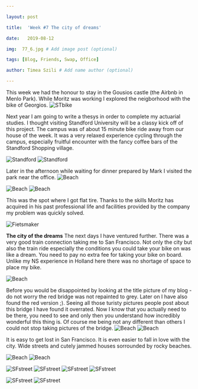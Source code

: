 ```yaml
---

layout: post

title:  'Week #7 The city of dreams'

date:   2019-08-12

img:  77_6.jpg # Add image post (optional)

tags: [Blog, Friends, Swap, Office]

author: Timea Szili # Add name author (optional)

---
```


This week we had the honour to stay in the Gousios castle (the Airbnb in Menlo Park). While Moritz was working I explored the neigborhood with the bike of Georgios. 
![STbike]({{site.baseurl}}/assets/img/77_7.jpg)


Next year I am going to write a thesys in order to complete my actuarial studies. I thought visiting Standford University will be a classy kick off of this project. 
The campus was of about 15 minute bike ride away from our house of the week. It was a very relaxed experience cycling through the campus, especially fruitful encounter with the fancy coffee bars of the Standford Shopping village.

![Standford]({{site.baseurl}}/assets/img/7_ST1.jpg) 
![Standford]({{site.baseurl}}/assets/img/7_ST2.jpg) 

Later in the afternoon while waiting for dinner prepared by Mark I visited the park near the office. 
![Beach]({{site.baseurl}}/assets/img/77_1.JPG) 

![Beach]({{site.baseurl}}/assets/img/77_2.jpg) 
![Beach]({{site.baseurl}}/assets/img/73_3.jpg)

This was the spot where I got flat tire. Thanks to the skills Moritz has acquired in his past professional life and facilities provided by the company my problem was quickly solved.

![Fietsmaker]({{site.baseurl}}/assets/img/77_4.jpg) 

**The city of the dreams**
The next days I have ventured further. There was a very good train connection taking me to San Francisco. 
Not only the city but also the train ride especially the conditions you could take your bike on was like a dream. You need to pay no extra fee for taking your bike on board. 
Unlike my NS experience in Holland here there was no shortage of space to place my bike.



![Beach]({{site.baseurl}}/assets/img/77_5.jpg) 

Before you would be disappointed by looking at the title picture of my blog - do not worry the red bridge was not repainted to grey. 
Later on I have also found the red version ;). Seeing all those turisty pictures people post about this bridge I have found it overrated. 
Now I know that you actually need to be there, you need to see and only then you understand how incredibly wonderful this thing is.
Of course me being not any different than others I could not stop taking pictures of the bridge.
![Beach]({{site.baseurl}}/assets/img/77_8.jpg) 
![Beach]({{site.baseurl}}/assets/img/77_9.jpg)

It is easy to get lost in San Francisco. It is even easier to fall in love with the city. Wide streets and cutely jammed houses sorrounded by rocky beaches.

![Beach]({{site.baseurl}}/assets/img/7_SFhouse1.jpg) 
![Beach]({{site.baseurl}}/assets/img/7_SF.jpg) 

![SFstreet]({{site.baseurl}}/assets/img/7_SFstreet.jpg)
![SFstreet]({{site.baseurl}}/assets/img/7_SFstreet1.jpg) 
![SFstreet]({{site.baseurl}}/assets/img/7_SFstreet2.jpg) 
![SFstreet]({{site.baseurl}}/assets/img/7_SFstreet3.jpg) 

![SFstreet]({{site.baseurl}}/assets/img/7_SFstreet4.jpg) 
![SFstreet]({{site.baseurl}}/assets/img/7_SFstreet5.jpg) 
